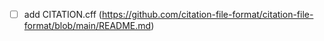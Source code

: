 - [ ] add CITATION.cff (https://github.com/citation-file-format/citation-file-format/blob/main/README.md)